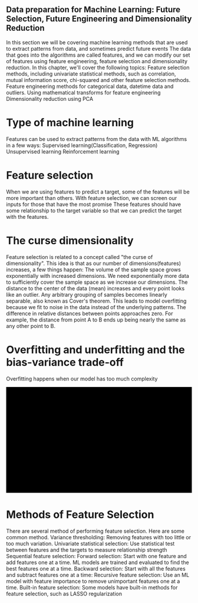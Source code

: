 ## Data preparation for Machine Learning: Future Selection, Future Engineering and Dimensionality Reduction
In this section we will be covering machine learning methods that are used to extract patterns from data, and sometimes predict future events
The data that goes into the algorithms are called features, and we can modify our set of features using feature engineering, feature selection and dimensionality reduction.
In this chapter, we'll cover the following topics:
Feature selection methods, including univariate statistical methods, such as correlation, mutual information score, chi-squared and other feature selection methods.
Feature engineering methods for categorical data, datetime data and outliers.
Using mathematical transforms for feature engineering
Dimensionality reduction using PCA

# Type of machine learning
Features can be used to extract patterns from the data with ML algorithms in a few ways:
Supervised learning(Classification, Regression)
Unsupervised learning
Reinforcement learning

# Feature selection
When we are using features to predict a target, some of the features will be more important than others.
With feature selection, we can screen our inputs for those that have the most promise
These features should have some relationship to the target variable so that we can predict the target with the features.

# The curse dimensionality
Feature selection is related to a concept called "the curse of dimensionality".
This idea is that as our number of dimensions(features) increases, a few things happen:
The volume of the sample space grows exponentially with increased dimensions.
We need exponentially more data to sufficiently cover the sample space as we increase our dimensions.
The distance to the center of the data (mean) increases and every point looks like an outlier.
Any arbitrary grouping of samples becomes linearly separable, also known as Cover's theorem. This leads to model overfitting because we fit to noise in the data instead of the underlying patterns.
The difference in relative distances between points approaches zero. For example, the distance from point A to B ends up being nearly the same as any other point to B.

# Overfitting and underfitting and the bias-variance trade-off
Overfitting happens when our model has too much complexity

![left is underfitting and the right image is overfitting](image.png)

# Methods of Feature Selection
There are several method of performing feature selection. Here are some common method.
Variance thresholding: Removing features with too little or too much variation.
Univariate statistical selection: Use statistical test between features and the targets to measure relationship strength
Sequential feature selection:
Forward selection: Start with one feature and add features one at a time. ML models are trained and evaluated to find the best features one at a time.
Backward selection: Start with all the features and subtract features one at a time: 
Recursive feature selection: Use an ML model with feature importance to remove unimportant features one at a time.
Built-in feature selection: Some models have built-in methods for feature selection, such as LASSO regularization  